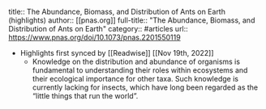 title:: The Abundance, Biomass, and Distribution of Ants on Earth (highlights)
author:: [[pnas.org]]
full-title:: "The Abundance, Biomass, and Distribution of Ants on Earth"
category:: #articles
url:: https://www.pnas.org/doi/10.1073/pnas.2201550119

- Highlights first synced by [[Readwise]] [[Nov 19th, 2022]]
	- Knowledge on the distribution and abundance of organisms is fundamental to understanding their roles within ecosystems and their ecological importance for other taxa. Such knowledge is currently lacking for insects, which have long been regarded as the “little things that run the world”.